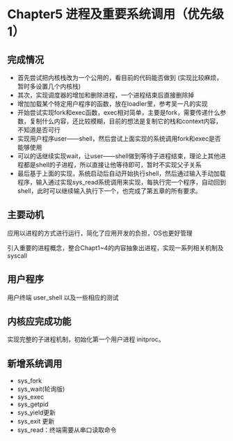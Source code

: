 # Chapter5 进程及重要系统调用（优先级1）
## 完成情况
- 首先尝试把内核栈改为一个公用的，看目前的代码能否做到 (实现比较麻烦，暂时多设置几个内核栈)
- 其次，实现调度器的增加和删除进程，一个进程结束后直接删除掉
- 增加加载某个特定用户程序的函数，放在loadler里，参考吴一凡的实现
- 开始尝试实现fork和exec函数，exec相对简单，主要是fork，需要传递什么参数，复制什么内容，还比较模糊，目前的想法是复制它的栈和context内容，不知道是否可行
- 实现用户程序user——shell，然后尝试上面实现的系统调用fork和exec是否能够使用
- 可以的话继续实现wait，让user——shell做到等待子进程结束，理论上其他进程都是shell的子进程，所以直接让他等待即可，暂时不实现父子关系
- 最后基于上面的实现，系统启动后自动开始执行shell，然后通过输入手动加载程序，输入通过实现sys_read系统调用来实现，每执行完一个程序，自动回到shell，此时可以继续输入执行下一个，也完成了第五章的所有要求。
## 主要动机
应用以进程的方式进行运行，简化了应用开发的负担，OS也更好管理

引入重要的进程概念，整合Chapt1~4的内容抽象出进程，实现一系列相关机制及 syscall

## 用户程序
用户终端 user_shell 以及一些相应的测试

## 内核应完成功能
实现完整的子进程机制，初始化第一个用户进程 initproc。

## 新增系统调用
- sys_fork
- sys_wait(轮询版)
- sys_exec
- sys_getpid
- sys_yield更新
- sys_exit 更新
- sys_read：终端需要从串口读取命令
